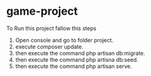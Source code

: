 # game-project

To Run this project fallow this steps

1. Open console and go to folder project.
2. execute composer update.
3. then execute the command php artisan db:migrate.
4. then execute the command php artisna db:seed.
5. then execute the command php artisan serve.
